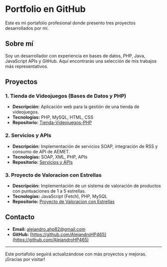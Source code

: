 # Portfolio en GitHub

Este es mi portafolio profesional donde presento tres proyectos desarrollados por mí.

## Sobre mí
Soy un desarrollador con experiencia en bases de datos, PHP, Java, JavaScript APIs y GitHub. Aquí encontrarás una selección de mis trabajos más representativos.

## Proyectos

### 1. Tienda de Videojuegos (Bases de Datos y PHP)
- **Descripción:** Aplicación web para la gestión de una tienda de videojuegos.
- **Tecnologías:** PHP, MySQL, HTML, CSS
- **Repositorio:** [Tienda-Videojuegos-PHP](https://github.com/AlejandroHP465/Proyecto1)

### 2. Servicios y APIs
- **Descripción:** Implementación de servicios SOAP, integración de RSS y consumo de API de AEMET.
- **Tecnologías:** SOAP, XML, PHP, APIs
- **Repositorio:** [Servicios y APIs](https://github.com/AlejandroHP465/Proyecto2)

### 3. Proyecto de Valoracion con Estrellas
- **Descripción:** Implementación de un sistema de valoración de productos con puntuaciones de 1 a 5 estrellas.
- **Tecnologías:** JavaScript (Fetch), PHP, MySQL
- **Repositorio:** [Proyecto de Valoracion con Estrellas](https://github.com/AlejandroHP465/Proyecto3)

## Contacto
- **Email:** alejandro.ahp82@gmail.com
- **GitHub:** [https://github.com/AlejandroHP465](https://github.com/AlejandroHP465)

---
Este portafolio seguirá actualizándose con más proyectos y mejoras. ¡Gracias por visitar!
